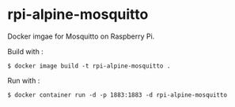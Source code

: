 # rpi-alpine-mosquitto

Docker imgae for Mosquitto on Raspberry Pi.

Build with :
```
$ docker image build -t rpi-alpine-mosquitto .
```

Run with :
```
$ docker container run -d -p 1883:1883 -d rpi-alpine-mosquitto
```
